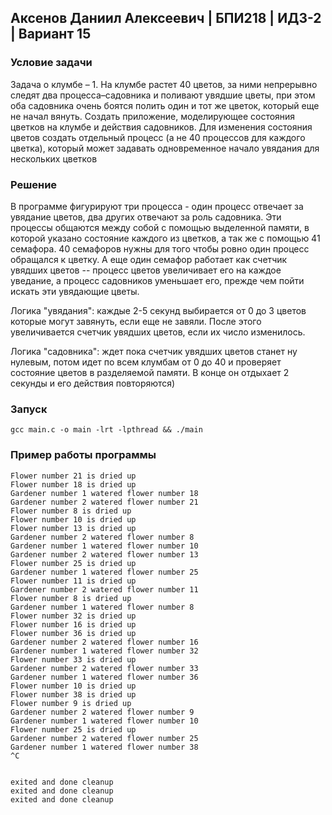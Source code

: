 ## Аксенов Даниил Алексеевич | БПИ218 | ИДЗ-2 | Вариант 15

### Условие задачи
Задача о клумбе – 1. На клумбе растет 40 цветов, за ними непрерывно следят два процесса–садовника и поливают увядшие цветы, при этом оба садовника очень боятся полить один и тот же цветок, который еще не начал вянуть. Создать приложение, моделирующее состояния цветков на клумбе и действия садовников. Для изменения состояния цветов создать отдельный процесс (а не 40 процессов для каждого цветка), который может задавать одновременное начало увядания для нескольких цветков

### Решение

В программе фигурируют три процесса - один процесс отвечает за увядание цветов, два других отвечают за роль садовника.
Эти процессы общаются между собой с помощью выделенной памяти, в которой указано состояние каждого из цветков, а так же с помощью 41 семафора.
40 семафоров нужны для того чтобы ровно один процесс обращался к цветку. А еще один семафор работает как счетчик увядших цветов -- процесс цветов увеличивает его на каждое уведание, а процесс садовников уменьшает его, прежде чем пойти искать эти увядающие цветы.


Логика "увядания": каждые 2-5 секунд выбирается от 0 до 3 цветов которые могут завянуть, если еще не завяли. После этого увеличивается счетчик увядших цветов, если их число изменилось.

Логика "садовника": ждет пока счетчик увядших цветов станет ну нулевым, потом идет по всем клумбам от 0 до 40 и проверяет состояние цветов в разделяемой памяти. В конце он отдыхает 2 секунды и его действия повторяются)

### Запуск
```
gcc main.c -o main -lrt -lpthread && ./main
```


### Пример работы программы

```text
Flower number 21 is dried up 
Flower number 18 is dried up 
Gardener number 1 watered flower number 18 
Gardener number 2 watered flower number 21 
Flower number 8 is dried up 
Flower number 10 is dried up 
Flower number 13 is dried up 
Gardener number 2 watered flower number 8 
Gardener number 1 watered flower number 10 
Gardener number 2 watered flower number 13 
Flower number 25 is dried up 
Gardener number 1 watered flower number 25 
Flower number 11 is dried up 
Gardener number 2 watered flower number 11 
Flower number 8 is dried up 
Gardener number 1 watered flower number 8 
Flower number 32 is dried up 
Flower number 16 is dried up 
Flower number 36 is dried up 
Gardener number 2 watered flower number 16 
Gardener number 1 watered flower number 32 
Flower number 33 is dried up 
Gardener number 2 watered flower number 33 
Gardener number 1 watered flower number 36 
Flower number 10 is dried up 
Flower number 38 is dried up 
Flower number 9 is dried up 
Gardener number 2 watered flower number 9 
Gardener number 1 watered flower number 10 
Flower number 25 is dried up 
Gardener number 2 watered flower number 25 
Gardener number 1 watered flower number 38 
^C


exited and done cleanup
exited and done cleanup
exited and done cleanup
```